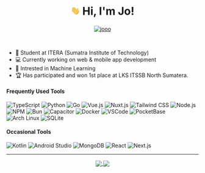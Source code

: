 <h1 align="center"><img src='hi.gif' alt='Hi' width="24"/> Hi, I'm Jo!</h1>

<p align="center">
  <a align="center" href="https://jooo.my.id" target="_blank">
  <img align="center" style="border-radius:2px" src="https://img.shields.io/badge/jooo.my.id-white.svg?style=flat-square&logo=aseprite&logoColor=black" alt="jooo">
  </a>
</p>

<br/>

-   📔 Student at ITERA (Sumatra Institute of Technology)
-   💻 Currently working on web & mobile app development
-   🤖 Intrested in Machine Learning
-   🏆 Has participated and won 1st place at LKS ITSSB North Sumatera.

<h4>Frequently Used Tools</h4>
<p>
<img src="https://img.shields.io/badge/Typescript-%23007ACC.svg?style=flat-square&logo=typescript&logoColor=white" alt="TypeScript">
<img src="https://img.shields.io/badge/python-3670A0?style=flat-square&logo=python&logoColor=ffdd54" alt="Python">
<img src="https://img.shields.io/badge/go-%2300ADD8.svg?style=flat-square&logo=go&logoColor=white" alt="Go">
<img src="https://img.shields.io/badge/Vue.js-4FC08D?style=flat-square&logo=vue.js&logoColor=white" alt="Vue.js">
<img src="https://img.shields.io/badge/Nuxt.js-00C58E?style=flat-square&logo=nuxt.js&logoColor=white" alt="Nuxt.js">
<img src="https://img.shields.io/badge/Tailwindcss-%2338B2AC.svg?style=flat-square&logo=tailwind-css&logoColor=white" alt="Tailwind CSS">
<img src="https://img.shields.io/badge/Node.js-44AA44?style=flat-square&logo=nodedotjs&logoColor=white" alt="Node.js">
<img src="https://img.shields.io/badge/NPM-CB3837?style=flat-square&logo=npm&logoColor=white" alt="NPM">
<img src="https://img.shields.io/badge/Bun-000000?style=flat-square&logo=bun&logoColor=white" alt="Bun">
<img src="https://img.shields.io/badge/Capacitor-119EFF?style=flat-square&logo=capacitor&logoColor=white" alt="Capacitor">
<img src="https://img.shields.io/badge/Docker-2496ED?style=flat-square&logo=docker&logoColor=white" alt="Docker">
<img src="https://img.shields.io/badge/Visual%20Studio%20Code-0078d7.svg?style=flat-square&logo=visual-studio-code&logoColor=white" alt="VSCode">
<img src="https://img.shields.io/badge/PocketBase-white.svg?style=flat-square&logo=pocketbase&logoColor=black" alt="PocketBase">
<img src="https://img.shields.io/badge/Arch%20Linux-1793D1?style=flat-square&logo=arch-linux&logoColor=white" alt="Arch Linux">
<img src="https://img.shields.io/badge/SQLite-003B57?style=flat-square&logo=sqlite&logoColor=white" alt="SQLite">
</p>

<h4>Occasional Tools</h4>
<p>
<img src="https://img.shields.io/badge/kotlin-black.svg?style=flat-square&logo=kotlin&logoColor=orange" alt="Kotlin">
<img src="https://img.shields.io/badge/android%20studio-346ac1?style=flat-square&logo=android%20studio&logoColor=white" alt="Android Studio">
<img src="https://img.shields.io/badge/MongoDB-%234ea94b.svg?style=flat-square&logo=mongodb&logoColor=white" alt="MongoDB">
<img src="https://img.shields.io/badge/react-%2320232a.svg?style=flat-square&logo=react&logoColor=%2361DAFB" alt="React">
<img src="https://img.shields.io/badge/Next-black?style=flat-square&logo=next.js&logoColor=white" alt="Next.js">
</p>

<hr/>

<p align="center">
    <a href="https://github.com/jo0707/">
      <img width=350 align="center" src="https://github-readme-stats.vercel.app/api?username=jo0707&show_icons=true&theme=tokyonight&rank_icon=github&custom_title=Jo's+Github+Stats" />
    </a>
    <a href="https://github.com/jo0707/">
      <img width=268 align="center" src="https://github-readme-stats.vercel.app/api/top-langs?username=jo0707&show_icons=true&theme=tokyonight&locale=en&layout=compact" />
    </a>
</p>
